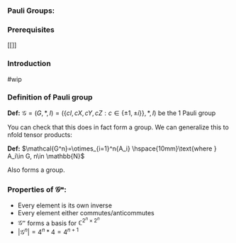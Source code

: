 ### Pauli Groups:
### Prerequisites
[[]]
### Introduction

#wip
### Definition of Pauli group
**Def:** $\mathcal{G} =(G,*,I)=(\{cI,cX,cY,cZ : c\in \{\pm1,\pm i\}\},*,I)$ be the 1 Pauli group

You can check that this does in fact form a group. 
We can generalize this to nfold tensor products:

**Def:** $\mathcal{G^n}=\otimes_{i=1}^n{A_i} \hspace{10mm}\text{where } A_i\in G, n\in \mathbb{N}$

Also forms a group. 

### Properties of $\mathcal{G^n}$:
- Every element is its own inverse
- Every element either commutes/anticommutes
- $\mathcal{G^n}$ forms a basis for $\mathbb{C}^{2^n\times 2^n}$
- $|\mathcal{G}^n|=4^n *4 = 4^{n+1}$ 

